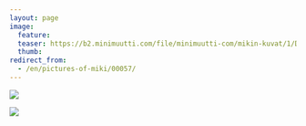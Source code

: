 ```yaml
---
layout: page
image:
  feature:
  teaser: https://b2.minimuutti.com/file/minimuutti-com/mikin-kuvat/1/DSC60668-245px.jpg
  thumb:
redirect_from:
  - /en/pictures-of-miki/00057/
---
```


[![](https://b2.minimuutti.com/file/minimuutti-com/mikin-kuvat/1/DSC60668-800px.jpg)](https://dl.dropboxusercontent.com/sh/ea1wtnz7z734o12/AACI9f-Rganu3TZhBoIXIn33a/mikin-kuvat/1/DSC60668.jpg)

[![](https://b2.minimuutti.com/file/minimuutti-com/mikin-kuvat/1/DSC42767-800px.jpg)](https://dl.dropboxusercontent.com/sh/ea1wtnz7z734o12/AACtVmO3pjhKYevgGOH5lATDa/mikin-kuvat/1/DSC42767.jpg)
